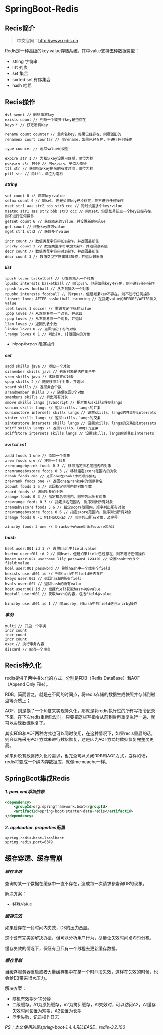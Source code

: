 # SpringBoot-Redis

## Redis简介

> 中文官网：http://www.redis.cn

Redis是一种高级的key:value存储系统，其中value支持五种数据类型：

- string 字符串
- list 列表
- set 集合
- sorted set 有序集合
- hash 哈希

## Redis操作

```shell
del count // 删除指定key
exists count // 判断一个或多个key是否存在
keys * // 获取所有Key

rename count counter // 重命名key，如果已经存在，则覆盖旧的
renamenx count counter // 同rename，如果已经存在，不进行任何操作

type counter // 返回value的类型

expire str 1 // 为指定key设置用效期，单位为秒
pexpire str 1000 // 同expire，单位为毫秒
ttl str // 获取指定key剩余的有效时间，单位为秒
pttl str // 同ttl，单位为毫秒
```

#### *string*

```shell
set count 0 // 设置key:value
setnx count 0 // 同set，但是如果key已经存在，则不进行任何操作
mset str1 aaa str2 bbb str3 ccc // 同时设置多个key:value
msetnx str1 aaa str2 bbb str3 ccc // 同mset，但是如果任意一个key已经存在，则不进行任何操作
getset count 6 // 获取原来的value，并设置新的value
get count // 根据key获取value
mget str1 str2 // 获取多个value

incr count // 数值类型字符串加1操作，并返回最新值
incrby count 3 // 数值类型字符串加3操作，并返回最新值
decr count // 数值类型字符串减1操作，并返回最新值
decr count 3 // 数值类型字符串减3操作，并返回最新值
```

#### *list*

```shell
lpush loves basketball // 从左侧插入一个对象
lpushx interests basketball // 同lpush，但是如果key不存在，则不进行任何操作
rpush loves football // 从右侧插入一个对象
rpushx interests football // 同rpush，但是如果key不存在，则不进行任何操作
linsert loves AFTER basketball swimming // 在指定value的BEFORE/AFTER插入value
lset loves 1 soccer // 重设指定下标的value
lpop loves // 从左侧移除一个对象，并返回
rpop loves // 从右侧移除一个对象，并返回
llen loves // 返回列表个数
lindex loves 0 // 返回指定下标的对象
lrange loves 0 1 // 列出[0, 1]范围内的对象
```

- blpop/brpop 阻塞操作

#### *set*

```shell
sadd skills java // 添加一个对象
sismember skills java // 判断对象是否在集合中
srem skills java // 移除指定的对象
spop skills 2 // 随便移除2个对象，并返回
scard skills // 返回集合个数
srandmember skills 3 // 随便返回3个对象
smembers skills // 列出所有对象
smove skills langs javascript // 把对象从skills移到langs
sunion skills langs // 返回skills，langs的并集
sunionstore intersets skills langs // 设置skills，langs的并集到intersets
sinter skills langs // 返回skills，langs的交集
sinterstore intersets skills langs // 设置skills，langs的交集到intersets
sdiff skills langs // 返回skills，langs的差集
sdiffstore intersets skills langs // 设置skills，langs的差集到intersets
```

#### *sorted set*

```shell
zadd foods 1 one // 添加一个对象
zrem foods one // 移除一个对象
zremrangebyrank foods 0 3 // 移除指定排名范围内的对象
zremrangebyscore foods 0 3 // 移除指定score范围内的对象
zrank foods one // 返回one在ranks中的顺序排名
zrevrank foods one // 返回one在ranks中的倒序排名
zcount foods 1 5 // 返回指定范围内的对象个数
zcard foods // 返回对象的个数
zrange foods 0 3 // 指定排名范围内，顺序列出所有对象
zrevrange foods 0 3 // 指定排名范围内，倒序列出所有对象
zrangebyscore foods 0 6 // 指定score范围内，顺序列出所有对象
zrevrangebyscore foods 0 6 // 指定score范围内，倒序列出所有对象
zrange foods 0 -1 WITHSCORES // 同时列出所有对象，及序号

zincrby foods 3 one // 对ranks中的one对象的score添加3
```

#### *hash*

```shell
hset user:001 id 1 // 设置hash中field:value
hsetnx user:001 id 2 // 同hset，但是如果field已经存在，则不进行任何操作
hmset user:001 username lily password 123456 // 设置hash中的多个field:value
hdel user:001 password // 删除hash中一个或多个field
hexists user:001 id // 判断hash中的field是否存在
hkeys user:001 // 返回hash的所有field
hvals user:001 // 返回hash的所有value
hget user:001 id // 根据field获取hash中的value
hgetall user:001 // 获取hash的内容，包括field与value

hincrby user:001 id 1 // 同incrby，对hash中的field进行incrby操作
```

#### *事务*

```shell
multi // 开启一个事务
incr count
incr count
incr count
exec // 执行事务内容
discard // 取消一个事务
```

## Redis持久化

redis提供了两种持久化的方式，分别是RDB（Redis DataBase）和AOF（Append Only File）。

RDB，简而言之，就是在不同的时间点，将redis存储的数据生成快照并存储到磁盘等介质上；

AOF，则是换了一个角度来实现持久化，那就是将redis执行过的所有写指令记录下来，在下次redis重新启动时，只要把这些写指令从前到后再重复执行一遍，就可以实现数据恢复了。

其实RDB和AOF两种方式也可以同时使用，在这种情况下，如果redis重启的话，则会优先采用AOF方式来进行数据恢复，这是因为AOF方式的数据恢复完整度更高。

如果你没有数据持久化的需求，也完全可以关闭RDB和AOF方式，这样的话，redis将变成一个纯内存数据库，就像memcache一样。

## SpringBoot集成Redis

#### *1. pom.xml添加依赖*

```xml
<dependency>
    <groupId>org.springframework.boot</groupId>
    <artifactId>spring-boot-starter-data-redis</artifactId>
</dependency>
```

#### *2. application.properties配置*

```properties
spring.redis.host=localhost
spring.redis.port=6379
```

## 缓存穿透、缓存雪崩

#### *缓存穿透*

查询的某一个数据在缓存中一直不存在，造成每一次请求都查询DB的现象。

解决方案：

- 特殊Value

#### *缓存失效*

如果缓存在一段时间内失效，DB的压力凸显。

这个没有完美的解决办法，但可以分析用户行为，尽量让失效时间点均匀分布。

缓存失效的情况下，保证有且只有一个线程去更新缓存数据。

#### *缓存雪崩*

当缓存服务器重启或者大量缓存集中在某一个时间段失效，这样在失效的时候，也会给DB带来很大压力。

解决方案：

- 随机有效期5-10分钟
- 二级缓存。A1为原始缓存，A2为拷贝缓存，A1失效时，可以访问A2，A1缓存失效时间设置为短期，A2设置为长期
- 同步失败，记录操作日志

*PS：本文使用的是spring-boot-1.4.4.RELEASE、redis-3.2.100*